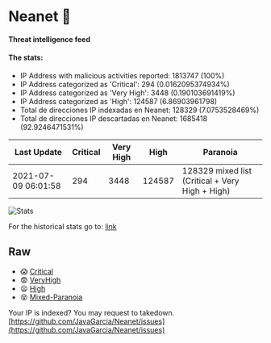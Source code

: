 # Neanet :hocho:
#### Threat intelligence feed
#### The stats:

- IP Address with malicious activities reported: 1813747 (100%)
- IP Address categorized as 'Critical':  294 (0.0162095374934%)
- IP Address categorized as 'Very High':  3448 (0.190103691419%)
- IP Address categorized as 'High':  124587 (6.86903961798)
- Total de direcciones IP indexadas en Neanet:  128329 (7.0753528469%)
- Total de direcciones IP descartadas en Neanet:  1685418 (92.9246471531%)

| Last Update | Critical | Very High | High | Paranoia |
| --- | --- | --- | --- | --- |
| 2021-07-09 06:01:58 | 294 | 3448 | 124587 | 128329 mixed list (Critical + Very High + High)|

![Stats](https://docs.google.com/spreadsheets/d/e/2PACX-1vSnaNMIXVabIpDJjufMlzH7poXnshF3mgd8Is1g9ytUEzVsP5my4Trn8f-xkoLLQ38xpL3HtmUexLo6/pubchart?oid=501124687&format=image)

For the historical stats go to: [link](/stats.csv)
## Raw
- :scream: [Critical](https://raw.githubusercontent.com/JavaGarcia/Neanet/master/blacklists/neanet_critical.txt)
- :fearful: [VeryHigh](https://raw.githubusercontent.com/JavaGarcia/Neanet/master/blacklists/neanet_veryHigh.txtt)
- :frowning: [High](https://raw.githubusercontent.com/JavaGarcia/Neanet/master/blacklists/neanet_high.txt)
- :dizzy_face: [Mixed-Paranoia](https://raw.githubusercontent.com/JavaGarcia/Neanet/master/blacklists/neanet_all.txt)


Your IP is indexed? You may request to takedown. [https://github.com/JavaGarcia/Neanet/issues](https://github.com/JavaGarcia/Neanet/issues)














































































































































































































































































































































































































































































































































































































































































































































































































































































































































































































































































































































































































































































































































































































































































































































































































































































































































































































































































































































































































































































































































































































































































































































































































































































































































































































































































































































































































































































































































































































































































































































































































































































































































































































































































































































































































































































































































































































































































































































































































































































































































































































































































































































































































































































































































































































































































































































































































































































































































































































































































































































































































































































































































































































































































































































































































































































































































































































































































































































































































































































































































































































































































































































































































































































































































































































































































































































































































































































































































































































































































































































































































































































































































































































































































































































































































































































